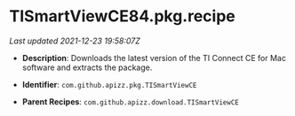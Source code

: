 # TISmartViewCE84.pkg.recipe

_Last updated 2021-12-23 19:58:07Z_

- **Description**: Downloads the latest version of the TI Connect CE for Mac software and extracts the package.

- **Identifier**: `com.github.apizz.pkg.TISmartViewCE`

- **Parent Recipes**: `com.github.apizz.download.TISmartViewCE`